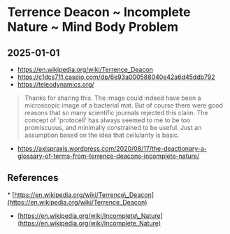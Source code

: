 # Terrence Deacon ~ Incomplete Nature ~ Mind Body Problem



## 2025-01-01

* https://en.wikipedia.org/wiki/Terrence_Deacon
* https://c1dcs711.caspio.com/dp/6e93a000588040e42a6d45ddb792
* https://teleodynamics.org/

>Thanks for sharing this.
The image could indeed have been a microscopic image of a bacterial mat.
But of course there were good reasons that so many scientific journals rejected this claim.
The concept of 'protocell' has always seemed to me to be too promiscuous,
and minimally constrained to be useful.
Just an assumption based on the idea that cellularity is basic.

* https://axispraxis.wordpress.com/2020/08/17/the-deactionary-a-glossary-of-terms-from-terrence-deacons-incomplete-nature/

## References

* [https://en.wikipedia.org/wiki/Terrence\_Deacon](https://en.wikipedia.org/wiki/Terrence_Deacon)

* [https://en.wikipedia.org/wiki/Incomplete\_Nature](https://en.wikipedia.org/wiki/Incomplete_Nature)
